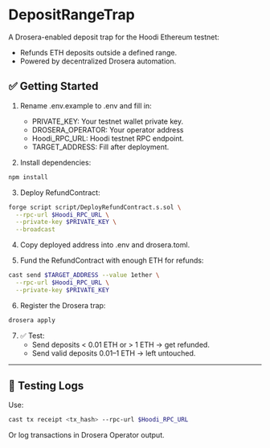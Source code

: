 # DepositRangeTrap

A Drosera-enabled deposit trap for the Hoodi Ethereum testnet:
- Refunds ETH deposits outside a defined range.
- Powered by decentralized Drosera automation.

## ✅ Getting Started

1. Rename .env.example to .env and fill in:
   - PRIVATE_KEY: Your testnet wallet private key.
   - DROSERA_OPERATOR: Your operator address
   - Hoodi_RPC_URL: Hoodi testnet RPC endpoint.
   - TARGET_ADDRESS: Fill after deployment.

2. Install dependencies:

```bash
npm install
```

3. Deploy RefundContract:

```bash
forge script script/DeployRefundContract.s.sol \
  --rpc-url $Hoodi_RPC_URL \
  --private-key $PRIVATE_KEY \
  --broadcast
```

4. Copy deployed address into .env and drosera.toml.

5. Fund the RefundContract with enough ETH for refunds:

```bash
cast send $TARGET_ADDRESS --value 1ether \
  --rpc-url $Hoodi_RPC_URL \
  --private-key $PRIVATE_KEY
```

6. Register the Drosera trap:

```bash
drosera apply
```

7. ✅ Test:
   - Send deposits < 0.01 ETH or > 1 ETH → get refunded.
   - Send valid deposits 0.01–1 ETH → left untouched.

---

## 🧪 Testing Logs

Use:

```bash
cast tx receipt <tx_hash> --rpc-url $Hoodi_RPC_URL
```

Or log transactions in Drosera Operator output.
